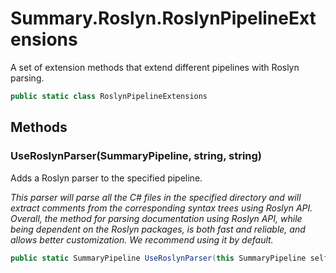 # Summary.Roslyn.RoslynPipelineExtensions
A set of extension methods that extend different pipelines with Roslyn parsing.

```cs
public static class RoslynPipelineExtensions
```

## Methods
### UseRoslynParser(SummaryPipeline, string, string)
Adds a Roslyn parser to the specified pipeline.

_This parser will parse all the C# files in the specified directory_
_and will extract comments from the corresponding syntax trees using Roslyn API._
_<br />_
_Overall, the method for parsing documentation using Roslyn API, while being dependent on the_
_Roslyn packages, is both fast and reliable, and allows better customization._
_We recommend using it by default._

```cs
public static SummaryPipeline UseRoslynParser(this SummaryPipeline self, string root, string pattern = "*.cs")
```

